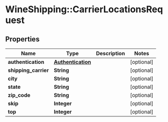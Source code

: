 # WineShipping::CarrierLocationsRequest

## Properties
Name | Type | Description | Notes
------------ | ------------- | ------------- | -------------
**authentication** | [**Authentication**](Authentication.md) |  | [optional] 
**shipping_carrier** | **String** |  | [optional] 
**city** | **String** |  | [optional] 
**state** | **String** |  | [optional] 
**zip_code** | **String** |  | [optional] 
**skip** | **Integer** |  | [optional] 
**top** | **Integer** |  | [optional] 

